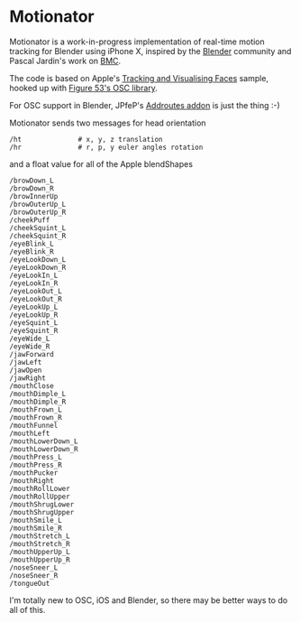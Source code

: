 # Motionator
Motionator is a work-in-progress implementation of real-time motion tracking for Blender using iPhone X, 
inspired by the [Blender](https://blender.org) community and Pascal Jardin's work on [BMC](https://github.com/pjardin/Blender-Motion-Capture).

The code is based on Apple's [Tracking and Visualising Faces](https://developer.apple.com/documentation/arkit/tracking_and_visualizing_faces)
sample, hooked up with [Figure 53's OSC library](https://github.com/Figure53/F53OSC).

For OSC support in Blender, JPfeP's [Addroutes addon](http://www.jpfep.net/pages/addroutes/) is just the thing :-)

Motionator sends two  messages for head orientation
```
/ht              # x, y, z translation
/hr              # r, p, y euler angles rotation
```
and a float value for all of the Apple blendShapes

```
/browDown_L
/browDown_R
/browInnerUp
/browOuterUp_L
/browOuterUp_R
/cheekPuff
/cheekSquint_L
/cheekSquint_R
/eyeBlink_L
/eyeBlink_R
/eyeLookDown_L
/eyeLookDown_R
/eyeLookIn_L
/eyeLookIn_R
/eyeLookOut_L
/eyeLookOut_R
/eyeLookUp_L
/eyeLookUp_R
/eyeSquint_L
/eyeSquint_R
/eyeWide_L
/eyeWide_R
/jawForward
/jawLeft
/jawOpen
/jawRight
/mouthClose
/mouthDimple_L
/mouthDimple_R
/mouthFrown_L
/mouthFrown_R
/mouthFunnel
/mouthLeft
/mouthLowerDown_L
/mouthLowerDown_R
/mouthPress_L
/mouthPress_R
/mouthPucker
/mouthRight
/mouthRollLower
/mouthRollUpper
/mouthShrugLower
/mouthShrugUpper
/mouthSmile_L
/mouthSmile_R
/mouthStretch_L
/mouthStretch_R
/mouthUpperUp_L
/mouthUpperUp_R
/noseSneer_L
/noseSneer_R
/tongueOut
```

I'm totally new to OSC, iOS and Blender, so there may be better ways to do all of this.

